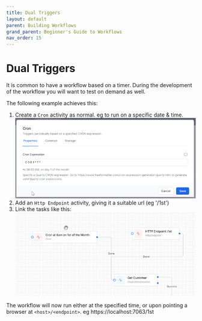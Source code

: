 ```yaml
---
title: Dual Triggers
layout: default
parent: Building Workflows
grand_parent: Beginner's Guide to Workflows
nav_order: 15
---
```


# Dual Triggers


It is common to have a workflow based on a timer.
During the development of the workflow you will want to test on demand as well.  

The following example achieves this:

1. Create a `Cron` activity as normal.  eg to run on a specific date & time.
![](2024-07-09-14-51-00.png)
3. Add an `Http Endpoint` activity, giving it a suitable url (eg '/1st')
4. Link the tasks like this:
![](2024-07-09-14-53-02.png)

The workflow will now run either at the specified time, or upon pointing a browser at `<host>/<endpoint>`. eg https://localhost:7063/1st